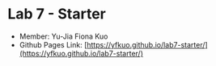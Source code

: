 # Lab 7 - Starter
- Member: Yu-Jia Fiona Kuo
- Github Pages Link: [https://yfkuo.github.io/lab7-starter/](https://yfkuo.github.io/lab7-starter/)
